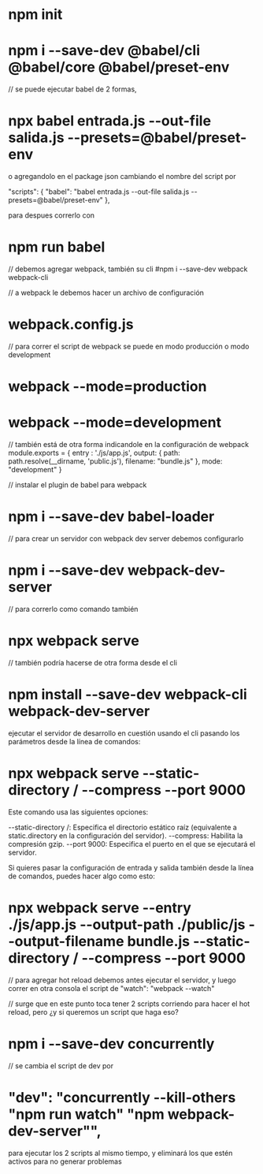 
# npm init

# npm i --save-dev @babel/cli @babel/core @babel/preset-env

// se puede ejecutar babel de 2 formas,
# npx babel entrada.js --out-file salida.js --presets=@babel/preset-env

o agregandolo en el package json cambiando el nombre del script por

"scripts": {
    "babel": "babel entrada.js --out-file salida.js --presets=@babel/preset-env"
  },

para despues correrlo con 
# npm run babel

// debemos agregar webpack, también su cli
#npm i --save-dev webpack webpack-cli

// a webpack le debemos hacer un archivo de configuración
# webpack.config.js
// para correr el script de webpack se puede en modo producción o modo development

# webpack --mode=production
# webpack --mode=development

// también está de otra forma indicandole en la configuración de webpack
module.exports = {
    entry : './js/app.js',
    output: {
        path: path.resolve(__dirname, 'public.js'),
        filename: "bundle.js"
    },
    mode: "development"
}

// instalar el plugin de babel para webpack
# npm i --save-dev babel-loader

// para crear un servidor con webpack dev server debemos configurarlo

# npm i --save-dev webpack-dev-server
// para correrlo como comando también
# npx webpack serve

// también podría hacerse de otra forma desde el cli 

# npm install --save-dev webpack-cli webpack-dev-server

ejecutar el servidor de desarrollo en cuestión usando el cli 
pasando los parámetros desde la línea de comandos:
# npx webpack serve --static-directory / --compress --port 9000

Este comando usa las siguientes opciones:

--static-directory /: Especifica el directorio estático raíz (equivalente a static.directory en la configuración del servidor).
--compress: Habilita la compresión gzip.
--port 9000: Especifica el puerto en el que se ejecutará el servidor.

 Si quieres pasar la configuración de entrada y salida también desde la línea de comandos, puedes hacer algo como esto:

# npx webpack serve --entry ./js/app.js --output-path ./public/js --output-filename bundle.js --static-directory / --compress --port 9000


// para agregar hot reload debemos antes ejecutar el servidor, y luego correr en otra consola el script de 
"watch": "webpack --watch"

// surge que en este punto toca tener 2 scripts corriendo para hacer el hot reload, pero ¿y si queremos un script que haga eso?
# npm i --save-dev concurrently
// se cambia el script de dev por 
# "dev": "concurrently --kill-others \"npm run watch\" \"npm webpack-dev-server\"",
para ejecutar los 2 scripts al mismo tiempo, y eliminará los que estén activos para no generar problemas